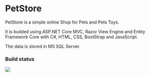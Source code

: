 # PetStore
PetStore is a simple online Shop for Pets and Pets Toys. 

It is builded using ASP.NET Core MVC, Razor View Engine and Entity Framework Core with C#, HTML, CSS, BootStrap and JavaScript.

The data is stored in MS SQL Server.

### Build status
![](https://img.shields.io/static/v1?label=Status&message=In%20Progress&color=red&style=plastic&logo=visual-studio)
